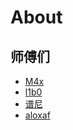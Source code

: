 # About 

## 师傅们

* [M4x](https://m4x.fun)
*  [l1b0](https://l1b0.github.io)
* [谱尼](https://www.cnblogs.com/ZHijack/)
* [aloxaf](https://www.aloxaf.com/)

